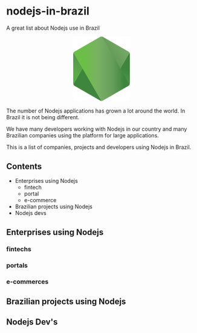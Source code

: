 # nodejs-in-brazil

A great list about Nodejs use in Brazil

<p align=center>
  <img src="/assets/logo-hexagon.png" alt="Nodejs Logo" title="Nodejs Logo" width="150px">
</p>

The number of Nodejs applications has grown a lot around the world. In Brazil it is not being different.

We have many developers working with Nodejs in our country and many Brazilian companies using the platform for large applications.

This is a list of companies, projects and developers using Nodejs in Brazil.

## Contents

* Enterprises using Nodejs
  * fintech
  * portal
  * e-commerce
* Brazilian projects using Nodejs
* Nodejs devs

## Enterprises using Nodejs

### fintechs
### portals
### e-commerces

## Brazilian projects using Nodejs

## Nodejs Dev's
